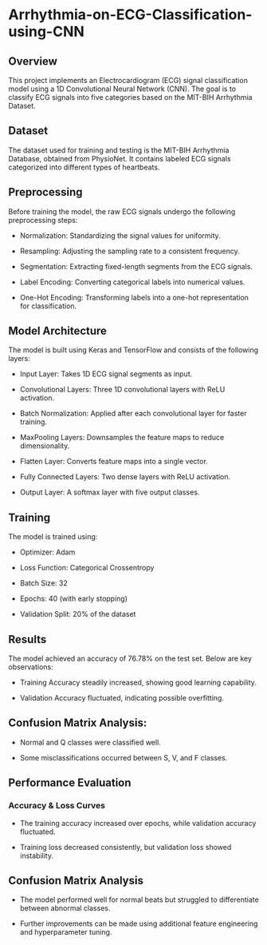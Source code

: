 # Arrhythmia-on-ECG-Classification-using-CNN
## Overview

This project implements an Electrocardiogram (ECG) signal classification model using a 1D Convolutional Neural Network (CNN). The goal is to classify ECG signals into five categories based on the MIT-BIH Arrhythmia Dataset.

## Dataset

The dataset used for training and testing is the MIT-BIH Arrhythmia Database, obtained from PhysioNet. It contains labeled ECG signals categorized into different types of heartbeats.

## Preprocessing

Before training the model, the raw ECG signals undergo the following preprocessing steps:

- Normalization: Standardizing the signal values for uniformity.

- Resampling: Adjusting the sampling rate to a consistent frequency.

- Segmentation: Extracting fixed-length segments from the ECG signals.

- Label Encoding: Converting categorical labels into numerical values.

- One-Hot Encoding: Transforming labels into a one-hot representation for classification.

## Model Architecture

The model is built using Keras and TensorFlow and consists of the following layers:

- Input Layer: Takes 1D ECG signal segments as input.

- Convolutional Layers: Three 1D convolutional layers with ReLU activation.

- Batch Normalization: Applied after each convolutional layer for faster training.

- MaxPooling Layers: Downsamples the feature maps to reduce dimensionality.

- Flatten Layer: Converts feature maps into a single vector.

- Fully Connected Layers: Two dense layers with ReLU activation.

- Output Layer: A softmax layer with five output classes.

## Training

The model is trained using:

- Optimizer: Adam

- Loss Function: Categorical Crossentropy

- Batch Size: 32

- Epochs: 40 (with early stopping)

- Validation Split: 20% of the dataset

## Results

The model achieved an accuracy of 76.78% on the test set. Below are key observations:

- Training Accuracy steadily increased, showing good learning capability.

- Validation Accuracy fluctuated, indicating possible overfitting.

## Confusion Matrix Analysis:

- Normal and Q classes were classified well.

- Some misclassifications occurred between S, V, and F classes.

## Performance Evaluation

### Accuracy & Loss Curves

- The training accuracy increased over epochs, while validation accuracy fluctuated.

- Training loss decreased consistently, but validation loss showed instability.

## Confusion Matrix Analysis

- The model performed well for normal beats but struggled to differentiate between abnormal classes.

- Further improvements can be made using additional feature engineering and hyperparameter tuning.
